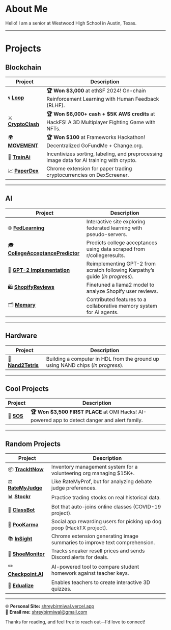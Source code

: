 # About Me  
Hello! I am a senior at Westwood High School in Austin, Texas.  

---

# Projects  

## **Blockchain**  
| Project | Description |
|---------|-------------|
| 🌀 [**Loop**](https://github.com/shreybirmiwal/L00P-ethSF2024) | **🏆 Won $3,000** at ethSF 2024! On-chain Reinforcement Learning with Human Feedback (RLHF). |
| ⚔️ [**CryptoClash**](https://github.com/shreybirmiwal/CryptoClash-HackFS2024) | **🏆 Won $6,000+ cash + $5K AWS credits** at HackFS! A 3D Multiplayer Fighting Game with NFTs. |
| 🌍 [**MOVEMENT**](https://github.com/shreybirmiwal/movement) | **🏆 Won $100** at Frameworks Hackathon! Decentralized GoFundMe + Change.org. |
| 🤖 [**TrainAi**](https://github.com/shreybirmiwal/trainAI) | Incentivizes sorting, labeling, and preprocessing image data for AI training with crypto. |
| 📈 [**PaperDex**](https://github.com/shreybirmiwal/PaperDex) | Chrome extension for paper trading cryptocurrencies on DexScreener. |

---

## **AI**  
| Project | Description |
|---------|-------------|
| 🌐 [**FedLearning**](https://github.com/shreybirmiwal/fedlearning) | Interactive site exploring federated learning with pseudo-servers. |
| 🎓 [**CollegeAcceptancePredictor**](https://github.com/shreybirmiwal/college-predictor) | Predicts college acceptances using data scraped from r/collegeresults. |
| 🧠 [**GPT-2 Implementation**](https://github.com/shreybirmiwal/ml-research) | Reimplementing GPT-2 from scratch following Karpathy’s guide (*in progress*). |
| 🛍️ [**ShopifyReviews**](https://github.com/shreybirmiwal/finetuned-llama2-user_reviews) | Finetuned a llama2 model to analyze Shopify user reviews. |
| 🗂️ [**Memary**](https://github.com/kingjulio8238/Memary/pull/26) | Contributed features to a collaborative memory system for AI agents. |

---

## **Hardware**  
| Project | Description |
|---------|-------------|
| 🔌 [**Nand2Tetris**](https://github.com/shreybirmiwal/nand2tetris) | Building a computer in HDL from the ground up using NAND chips (*in progress*). |

---

## **Cool Projects**  
| Project | Description |
|---------|-------------|
| 🚨 [**SOS**](https://github.com/shreybirmiwal/sos) | **🏆 Won $3,500 FIRST PLACE** at OMI Hacks! AI-powered app to detect danger and alert family. |

---

## **Random Projects**  
| Project | Description |
|---------|-------------|
| 📦 [**TrackItNow**](https://github.com/shreybirmiwal/trackitnow) | Inventory management system for a volunteering org managing $15K+. |
| ⚖️ [**RateMyJudge**](https://github.com/shreybirmiwal/ratemyjudge) | Like RateMyProf, but for analyzing debate judge preferences. |
| 📊 [**Stockr**](https://github.com/shreybirmiwal/stockr-game) | Practice trading stocks on real historical data. |
| 🎥 [**ClassBot**](https://github.com/shreybirmiwal/ClassBot) | Bot that auto-joins online classes (COVID-19 project). |
| 💩 [**PooKarma**](https://github.com/shreybirmiwal/PooKarma-HackTheFutureHackathon2023) | Social app rewarding users for picking up dog poop (HackTX project). |
| 📚 [**InSight**](https://github.com/shreybirmiwal/inSight-Chrome-Extension) | Chrome extension generating image summaries to improve text comprehension. |
| 👟 [**ShoeMonitor**](https://github.com/shreybirmiwal/ShoeMonitor) | Tracks sneaker resell prices and sends Discord alerts for deals. |
| ✏️ [**Checkpoint.AI**](https://github.com/shreybirmiwal/checkpoint.ai) | AI-powered tool to compare student homework against teacher keys. |
| 🏫 [**Edualize**](https://github.com/shreybirmiwal/Edualize) | Enables teachers to create interactive 3D quizzes. |

---

🌐 **Personal Site:** [shreybirmiwal.vercel.app](https://shreybirmiwal.vercel.app)  
📧 **Email me:** shreybirmiwal@gmail.com  

Thanks for reading, and feel free to reach out—I'd love to connect!
